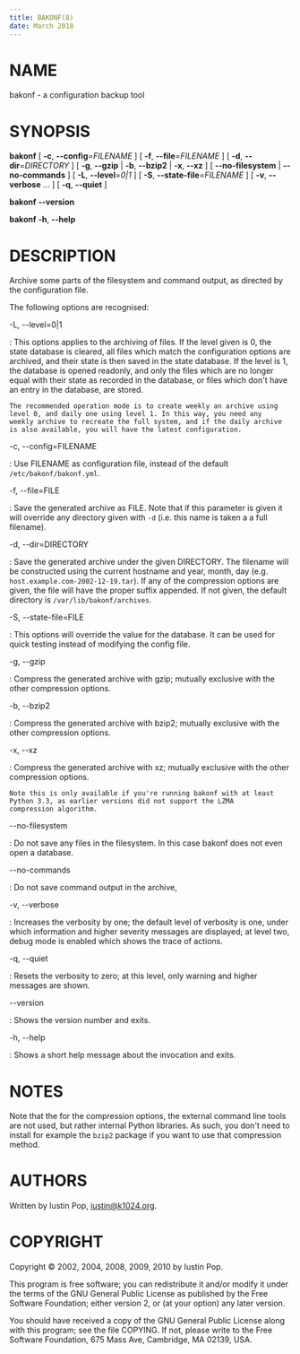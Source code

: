 ```yaml
---
title: BAKONF(8)
date: March 2018
---
```


# NAME

bakonf - a configuration backup tool

# SYNOPSIS

**bakonf**
[ **-c**, **--config**=*FILENAME* ]
[ **-f**, **--file**=*FILENAME* ]
[ **-d**, **--dir**=*DIRECTORY* ]
[ **-g**, **--gzip** | **-b**, **--bzip2** | **-x**, **--xz** ]
[ **--no-filesystem** | **--no-commands** ]
[ **-L**, **--level**=*0|1* ]
[ **-S**, **--state-file**=*FILENAME* ]
[ **-v**, **--verbose** … ]
[ **-q**, **--quiet** ]

**bakonf**
**--version**

**bakonf**
**-h**, **--help**

# DESCRIPTION

Archive some parts of the filesystem and command output, as directed by
the configuration file.

The following options are recognised:

-L, --level=0|1

:   This options applies to the archiving of files. If the level given
    is 0, the state database is cleared, all files which match the
    configuration options are archived, and their state is then saved in
    the state database. If the level is 1, the database is opened
    readonly, and only the files which are no longer equal with their
    state as recorded in the database, or files which don't have an
    entry in the database, are stored.

    The recommended operation mode is to create weekly an archive using
    level 0, and daily one using level 1. In this way, you need any
    weekly archive to recreate the full system, and if the daily archive
    is also available, you will have the latest configuration.

-c, --config=FILENAME

:   Use FILENAME as configuration file, instead of the default
    `/etc/bakonf/bakonf.yml`.

-f, --file=FILE

:   Save the generated archive as FILE. Note that if this parameter is
    given it will override any directory given with `-d` (i.e. this name
    is taken a a full filename).

-d, --dir=DIRECTORY

:   Save the generated archive under the given DIRECTORY. The filename
    will be constructed using the current hostname and year, month, day
    (e.g. `host.example.com-2002-12-19.tar`). If any of the compression
    options are given, the file will have the proper suffix appended. If
    not given, the default directory is `/var/lib/bakonf/archives`.

-S, --state-file=FILE

:   This options will override the value for the database. It can be
    used for quick testing instead of modifying the config file.

-g, --gzip

:   Compress the generated archive with gzip; mutually exclusive with
    the other compression options.

-b, --bzip2

:   Compress the generated archive with bzip2; mutually exclusive with
    the other compression options.

-x, --xz

:   Compress the generated archive with xz; mutually exclusive with
    the other compression options.

    Note this is only available if you're running bakonf with at least
    Python 3.3, as earlier versions did not support the LZMA
    compression algorithm.

--no-filesystem

:   Do not save any files in the filesystem. In this case bakonf does
    not even open a database.

--no-commands

:   Do not save command output in the archive,

-v, --verbose

:   Increases the verbosity by one; the default level of verbosity is
    one, under which information and higher severity messages are
    displayed; at level two, debug mode is enabled which shows the trace
    of actions.

-q, --quiet

:   Resets the verbosity to zero; at this level, only warning and higher
    messages are shown.

--version

:   Shows the version number and exits.

-h, --help

:   Shows a short help message about the invocation and exits.

# NOTES

Note that the for the compression options, the external command
line tools are not used, but rather internal Python libraries. As
such, you don't need to install for example the `bzip2` package if you
want to use that compression method.

# AUTHORS

Written by Iustin Pop, <iustin@k1024.org>.

# COPYRIGHT

Copyright © 2002, 2004, 2008, 2009, 2010 by Iustin Pop.

This program is free software; you can redistribute it and/or modify it
under the terms of the GNU General Public License as published by the
Free Software Foundation; either version 2, or (at your option) any
later version.

You should have received a copy of the GNU General Public License along
with this program; see the file COPYING. If not, please write to the
Free Software Foundation, 675 Mass Ave, Cambridge, MA 02139, USA.
